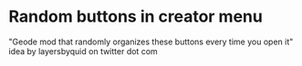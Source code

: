 # Random buttons in creator menu

"Geode mod that randomly organizes these buttons every time you open it" idea by layersbyquid on twitter dot com